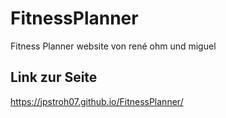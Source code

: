 # FitnessPlanner

Fitness Planner website von rené ohm und miguel

## Link zur Seite

https://jpstroh07.github.io/FitnessPlanner/